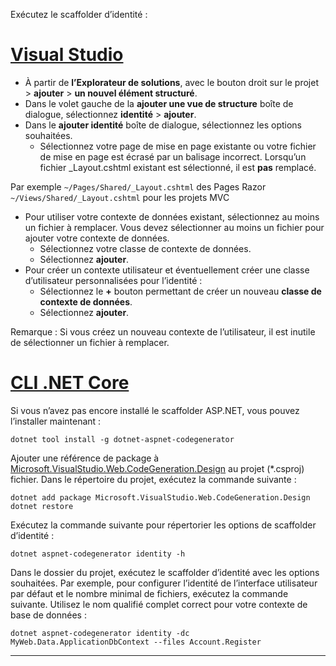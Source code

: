 Exécutez le scaffolder d’identité :

# <a name="visual-studiotabvisual-studio"></a>[Visual Studio](#tab/visual-studio)

* À partir de **l’Explorateur de solutions**, avec le bouton droit sur le projet > **ajouter** > **un nouvel élément structuré**.
* Dans le volet gauche de la **ajouter une vue de structure** boîte de dialogue, sélectionnez **identité** > **ajouter**.
* Dans le **ajouter identité** boîte de dialogue, sélectionnez les options souhaitées.
  * Sélectionnez votre page de mise en page existante ou votre fichier de mise en page est écrasé par un balisage incorrect. Lorsqu’un fichier _Layout.cshtml existant est sélectionné, il est **pas** remplacé.

 Par exemple `~/Pages/Shared/_Layout.cshtml` des Pages Razor `~/Views/Shared/_Layout.cshtml` pour les projets MVC
* Pour utiliser votre contexte de données existant, sélectionnez au moins un fichier à remplacer. Vous devez sélectionner au moins un fichier pour ajouter votre contexte de données.
  * Sélectionnez votre classe de contexte de données.
  * Sélectionnez **ajouter**.
* Pour créer un contexte utilisateur et éventuellement créer une classe d’utilisateur personnalisées pour l’identité :
  * Sélectionnez le **+** bouton permettant de créer un nouveau **classe de contexte de données**.
  * Sélectionnez **ajouter**.

Remarque : Si vous créez un nouveau contexte de l’utilisateur, il est inutile de sélectionner un fichier à remplacer.

# <a name="net-core-clitabnetcore-cli"></a>[CLI .NET Core](#tab/netcore-cli)

Si vous n’avez pas encore installé le scaffolder ASP.NET, vous pouvez l’installer maintenant :

```cli
dotnet tool install -g dotnet-aspnet-codegenerator
```

Ajouter une référence de package à [Microsoft.VisualStudio.Web.CodeGeneration.Design](https://www.nuget.org/packages/Microsoft.VisualStudio.Web.CodeGeneration.Design/) au projet (\*.csproj) fichier. Dans le répertoire du projet, exécutez la commande suivante :

```cli
dotnet add package Microsoft.VisualStudio.Web.CodeGeneration.Design
dotnet restore
```

Exécutez la commande suivante pour répertorier les options de scaffolder d’identité :

```cli
dotnet aspnet-codegenerator identity -h
```

Dans le dossier du projet, exécutez le scaffolder d’identité avec les options souhaitées. Par exemple, pour configurer l’identité de l’interface utilisateur par défaut et le nombre minimal de fichiers, exécutez la commande suivante. Utilisez le nom qualifié complet correct pour votre contexte de base de données :

```cli
dotnet aspnet-codegenerator identity -dc MyWeb.Data.ApplicationDbContext --files Account.Register
```

-------------

